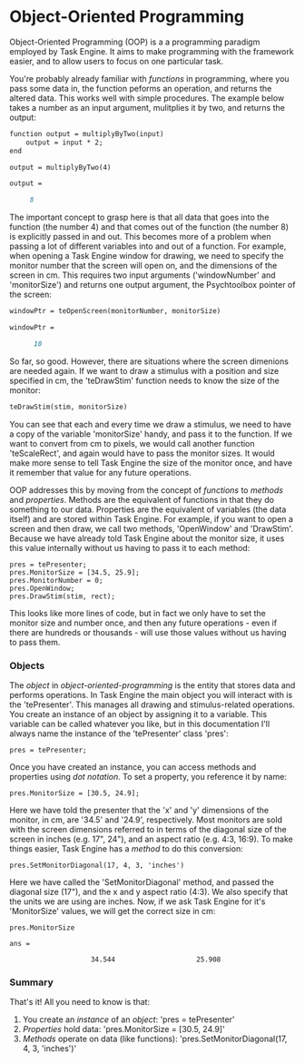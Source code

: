 # Object-Oriented Programming

Object-Oriented Programming (OOP) is a a programming paradigm employed by Task Engine. It aims to make programming with the framework easier, and to allow users to focus on one particular task. 

You're probably already familiar with _functions_ in programming, where you pass some data in, the function peforms an operation, and returns the altered data. This works well with simple procedures. The example below takes a number as an input argument, mulitplies it by two, and returns the output: 

```markdown
function output = multiplyByTwo(input)
    output = input * 2;
end

output = multiplyByTwo(4)

output =

     8
```

The important concept to grasp here is that all data that goes into the function (the number 4) and that comes out of the function (the number 8) is explicitly passed in and out. This becomes more of a problem when passing a lot of different variables into and out of a function. For example, when opening a Task Engine window for drawing, we need to specify the monitor number that the screen will open on, and the dimensions of the screen in cm. This requires two input arguments ('windowNumber' and 'monitorSize') and returns one output argument, the Psychtoolbox pointer of the screen:

```markdown
windowPtr = teOpenScreen(monitorNumber, monitorSize)

windowPtr = 

      10
```
 
So far, so good. However, there are situations where the screen dimenions are needed again. If we want to draw a stimulus with a position and size specified in cm, the 'teDrawStim' function needs to know the size of the monitor:

```markdown
teDrawStim(stim, monitorSize)
```

You can see that each and every time we draw a stimulus, we need to have a copy of the variable 'monitorSize' handy, and pass it to the function. If we want to convert from cm to pixels, we would call another function 'teScaleRect', and again would have to pass the monitor sizes. It would make more sense to tell Task Engine the size of the monitor once, and have it remember that value for any future operations. 

OOP addresses this by moving from the concept of _functions_ to _methods_ and _properties_. Methods are the equivalent of functions in that they do something to our data. Properties are the equivalent of variables (the data itself) and are stored within Task Engine. For example, if you want to open a screen and then draw, we call two methods, 'OpenWindow' and 'DrawStim'. Because we have already told Task Engine about the monitor size, it uses this value internally without us having to pass it to each method:

```
pres = tePresenter;
pres.MonitorSize = [34.5, 25.9];
pres.MonitorNumber = 0;
pres.OpenWindow;
pres.DrawStim(stim, rect);
```

This looks like more lines of code, but in fact we only have to set the monitor size and number once, and then any future operations - even if there are hundreds or thousands - will use those values without us having to pass them. 

### Objects

The _object_ in _object-oriented-programming_ is the entity that stores data and performs operations. In Task Engine the main object you will interact with is the 'tePresenter'. This manages all drawing and stimulus-related operations. You create an instance of an object by assigning it to a variable. This variable can be called whatever you like, but in this documentation I'll always name the instance of the 'tePresenter' class 'pres':

```
pres = tePresenter;
```

Once you have created an instance, you can access methods and properties using _dot notation_. To set a property, you reference it by name:

```
pres.MonitorSize = [30.5, 24.9];
```

Here we have told the presenter that the 'x' and 'y' dimensions of the monitor, in cm, are '34.5' and '24.9', respectively. Most monitors are sold with the screen dimensions referred to in terms of the diagonal size of the screen in inches (e.g. 17", 24"), and an aspect ratio (e.g. 4:3, 16:9). To make things easier, Task Engine has a _method_ to do this conversion:

```
pres.SetMonitorDiagonal(17, 4, 3, 'inches')
```

Here we have called the 'SetMonitorDiagonal' method, and passed the diagonal size (17"), and the x and y aspect ratio (4:3). We also specify that the units we are using are inches. Now, if we ask Task Engine for it's 'MonitorSize' values, we will get the correct size in cm:

```
pres.MonitorSize

ans =

                    34.544                    25.908
```

### Summary
That's it! All you need to know is that:

1. You create an _instance_ of an _object_: 'pres = tePresenter'
2. _Properties_ hold data: 'pres.MonitorSize = [30.5, 24.9]'
3. _Methods_ operate on data (like functions): 'pres.SetMonitorDiagonal(17, 4, 3, 'inches')'
